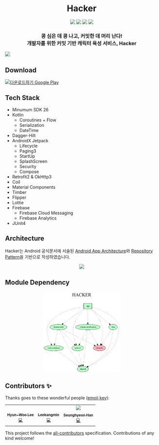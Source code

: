 <h1 align="center">Hacker</h1>

<p align="center">
    <img src="https://img.shields.io/badge/Kotlin-1.6.10-7F52FF?style=for-the-badge&logo=Kotlin&logoColor=white"/>
    <img src="https://img.shields.io/badge/Compose-1.1.1-4285F4?style=for-the-badge&logo=Jetpack-Compose&logoColor=white"/>
    <a href="https://github.com/zaranaramorimori/HACKER-ANDROID/actions/workflows/pr_checker.yml"><img src="https://img.shields.io/badge/CI_CD-GITHUB_ACTION-2088FF?style=for-the-badge&logo=GitHub-Actions&logoColor=white"/></a>
    <img src="https://img.shields.io/badge/all_contributors-3-orange.svg?style=for-the-badge"/>
</p>

<p align="center">
	<h3 align="center">
		콩 심은 데 콩 나고, 커밋한 데 머리 난다!<br/>개발자를 위한 커밋 기반 캐릭터 육성 서비스, Hacker
	</h3>	
	<img src="https://user-images.githubusercontent.com/54518925/170881983-9c595a9c-831d-4417-91b0-60d516e4d903.png" />
</p>

<h2>Download</h2>

<a href='https://play.google.com/store/apps/details?id=com.teamzzong.hacker&pcampaignid=pcampaignidMKT-Other-global-all-co-prtnr-py-PartBadge-Mar2515-1'><img alt='다운로드하기 Google Play' src='https://play.google.com/intl/ko/badges/static/images/badges/ko_badge_web_generic.png' width='40%'/></a>

<h2>Tech Stack</h2>

- Minumum SDK 26
- Kotlin
    - Coroutines + Flow
    - Serialization
    - DateTime
- Dagger-Hilt
- AndroidX Jetpack
    - Lifecycle
    - Paging3
    - StartUp
    - SplashScreen
    - Security
    - Compose
- Retrofit2 & OkHttp3
- Coil
- Material Components
- Timber
- Flipper
- Lottie
- Firebase
    - Firebase Cloud Messaging
    - Firebase Analytics
- JUnit4

<h2>Architecture</h2>

Hacker는 Android 공식문서에 서술된 [Android App Architecture](https://developer.android.com/topic/architecture#recommended-app-arch)와 [Repository Pattern](https://proandroiddev.com/the-real-repository-pattern-in-android-efba8662b754)을 기반으로 작성하였습니다.

<p align="center">
  <img src="https://developer.android.com/topic/libraries/architecture/images/mad-arch-overview.png" width="50%"/>
</p>

<h2>Module Dependency</h2>

<p align="center">
  <img src="./project.dot.png" width="50%"/>
</p>

## Contributors ✨

Thanks goes to these wonderful people ([emoji key](https://allcontributors.org/docs/en/emoji-key)):

<!-- ALL-CONTRIBUTORS-LIST:START - Do not remove or modify this section -->
<!-- prettier-ignore-start -->
<!-- markdownlint-disable -->
<table>
  <tr>
    <td align="center"><a href="http://velog.io/@l2hyunwoo"><img src="https://avatars.githubusercontent.com/u/54518925?v=4?s=100" width="100px;" alt=""/><br /><sub><b>Hyun-Woo Lee</b></sub></a><br /><a href="https://github.com/zaranaramorimori/HACKER-ANDROID/commits?author=l2hyunwoo" title="Code">💻</a></td>
    <td align="center"><a href="https://github.com/kkk5474096"><img src="https://avatars.githubusercontent.com/u/56147398?v=4?s=100" width="100px;" alt=""/><br /><sub><b>Leekangmin</b></sub></a><br /><a href="https://github.com/zaranaramorimori/HACKER-ANDROID/commits?author=kkk5474096" title="Code">💻</a></td>
    <td align="center"><a href="https://github.com/hansh0101"><img src="https://avatars.githubusercontent.com/u/81508084?v=4?s=100" width="100px;" at=""/><br /><sub><b>Seunghyeon Han</b></sub></a><br /><a href="https://github.com/zaranaramorimori/HACKER-ANDROID/commits?author=hansh0101" title="Code">💻</a></td>
  </tr>
</table>

<!-- markdownlint-restore -->
<!-- prettier-ignore-end -->

<!-- ALL-CONTRIBUTORS-LIST:END -->

This project follows the [all-contributors](https://github.com/all-contributors/all-contributors) specification. Contributions of any kind welcome!
